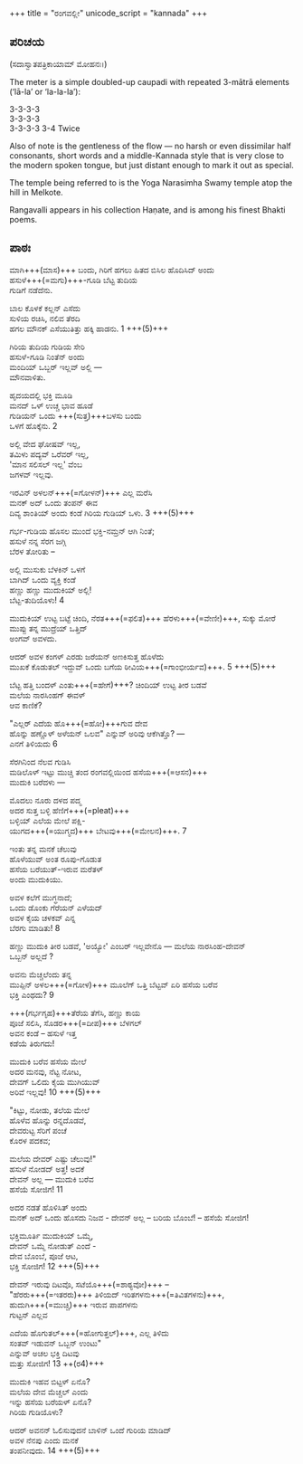+++
title = "ರಂಗವಲ್ಲೀ"
unicode_script = "kannada"
+++

## ಪರಿಚಯ
(ಸದಾಸ್ವಾತಪತ್ರಿಕಾಯಾಮ್ ಮೋಹನಃ।)

The meter is a simple doubled-up caupadi with repeated 3-mātrā elements (‘lā-la’ or ‘la-la-la’):

3-3-3-3  
3-3-3-3  
3-3-3-3
3-4 Twice

Also of note is the gentleness of the flow — no harsh or even dissimilar half consonants, short words and a middle-Kannada style that is very close to the modern spoken tongue, but just distant enough to mark it out as special. 

The temple being referred to is the Yoga Narasimha Swamy temple atop the hill in Melkote. 

Rangavalli appears in his collection Haṇate, and is among his finest Bhakti poems. 

## ಪಾಠಃ
ಮಾಗಿ+++(ಮಾಸ)+++ ಬಂದು, ಗಿರಿಗೆ ಹಗಲು 
ಹಿತದ ಬಿಸಿಲ ಹೊದಿಸಿದ್ ಅಂದು  
ಹಸುಳೆ+++(=ಮಗು)+++-ಗೂಡಿ ಬೆಟ್ಟ ತುದಿಯ  
ಗುಡಿಗೆ ನಡೆದೆನು. 

ಬಾಲ ಕೊಳಕೆ ಕಲ್ಲನ್ ಎಸೆದು  
ಸುಳಿಯ ರಚಿಸಿ, ನಲಿವ ತೆರದಿ  
ಹಗಲ ಮೌನಕ್ ಎಸೆಯುತಿತ್ತು
ಹಕ್ಕಿ ಹಾಡನು. 1 +++(5)+++

ಗಿರಿಯ ತುದಿಯ ಗುಡಿಯ ಸೇರಿ  
ಹಸುಳೆ-ಗೂಡಿ ನಿಂತೆನ್ ಅಂದು  
ಮಂದಿಯ್ ಒಬ್ಬರ್ ಇಲ್ಲವ್ ಅಲ್ಲಿ —  
ಮೌನವಾಳಿತು.

ಹೃದಯದಲ್ಲಿ ಭಕ್ತಿ ಮೂಡಿ  
ಮನದ್ ಒಳ್ ಉಚ್ಚ ಭಾವ ಹೂಡೆ  
ಗುಡಿಯನ್ ಒಂದು +++(ಸುತ್ತ)+++ಬಳಸು ಬಂದು  
ಒಳಗೆ ಹೊಕ್ಕೆನು. 2

ಅಲ್ಲಿ ವೇದ ಘೋಷವ್ ಇಲ್ಲ,  
ತಮಿಳು ಪದ್ಯವ್ ಒರೆವರ್ ಇಲ್ಲ,  
'ಮಾನ ಸಲಿಸಲ್ ಇಲ್ಲ' ವೆಂಬ  
ಜಗಳವ್ ಇಲ್ಲವು.

ಇರವಿನ್ ಅಳಲನ್+++(=ಗೋಳನ್)+++ ಎಲ್ಲ ಮರೆಸಿ  
ಮನಕ್ ಅದ್ ಒಂದು ತಂಪನ್ ಈವ  
ದಿವ್ಯ ಶಾಂತಿಯ್ ಅಂದು ಕಂಡೆ
ಗಿರಿಯ ಗುಡಿಯ್ ಒಳು. 3 +++(5)+++


ಗರ್ಭ-ಗುಡಿಯ ಹೊಸಲ ಮುಂದೆ
ಭಕ್ತಿ-ನಮ್ರನ್ ಆಗಿ ನಿಂತೆ;  
ಹಸುಳೆ ನನ್ನ ಸೆರಗ ಜಗ್ಗಿ  
ಬೆರಳ ತೋರಿತು –

ಅಲ್ಲಿ ಮುಸುಕು ಬೆಳಕಿನ್ ಒಳಗೆ  
ಬಾಗಿದ್ ಒಂದು ವ್ಯಕ್ತಿ ಕಂಡೆ  
ಹಣ್ಣು ಹಣ್ಣು ಮುದುಕಿಯ್ ಅಲ್ಲಿ!  
ಬೆಟ್ಟ-ತುದಿಯೊಳು! 4

ಮುದುಕಿಯ್ ಉಟ್ಟ ಬಟ್ಟೆ ಚಿಂದಿ,
ನೆರತ+++(=ಫಲಿತ)+++ ಹೆರಳು+++(=ವೇಣೀ)+++, ಸುಕ್ಕು ಮೋರೆ
ಮುಪ್ಪು ತನ್ನ ಮುದ್ರೆಯ್ ಒತ್ತಿದ್  
ಅಂಗವ್ ಅವಳದು. 

ಆದರ್ ಅವಳ ಕಂಗಳ್ ಎರಡು
ಜರೆಯನ್ ಅಣಕಿಸುತ್ತ ಹೊಳೆದು   
ಮುಖಕೆ ಕೊಡುತಲ್ ಇದ್ದುವ್ ಒಂದು
ಬಗೆಯ ಠೀವಿಯ+++(=ಗಾಂಭೀರ್ಯವ)+++. 5 +++(5)+++

ಬೆಟ್ಟ ಹತ್ತಿ ಬಂದಳ್ ಎಂತು+++(=ಹೇಗೆ)+++?
ಚಿಂದಿಯ್ ಉಟ್ಟ ತೀರ ಬಡವೆ  
ಮಲೆಯ ನಾರಸಿಂಹಗ್ ಈವಳ್  
ಆವ ಕಾಣಿಕೆ?

"ಎಲ್ಲರ್ ಎದೆಯ ಹೊ+++(=ಹೋ)+++ಗುವ ದೇವ  
ಹೊನ್ನು ಹಣ್ಣೊಳ್ ಅಳೆಯನ್ ಒಲವ"
ಎನ್ನುವ್ ಅರಿವು ಆಕೆಗಿತ್ತೊ? —  
ಎನಗೆ ತಿಳಿಯದು 6

ಸೆರಗಿನಿಂದ ನೆಲವ ಗುಡಿಸಿ  
ಮಡಿಲೊಳ್ ಇಟ್ಟು ಮುಚ್ಚಿ ತಂದ
ರಂಗವಲ್ಲಿಯಿಂದ ಹಸೆಯ+++(=ಆಸನ)+++  
ಮುದುಕಿ ಬರೆದಳು —

ಮೊದಲು ನೂರು ದಳದ ಪದ್ಮ  
ಅದರ ಸುತ್ತ ಬಳ್ಳಿ ಹೆಣಿಗೆ+++(=pleat)+++  
ಬಳ್ಳಿಯ್ ಎಲೆಯ ಮೇಲೆ ಪಕ್ಷಿ-  
ಯುಗದ+++(=ಯುಗ್ಮದ)+++ ಬೇಟವು+++(=ಮೇಲನ)+++. 7

ಇಂತು ತನ್ನ ಮನಕೆ ಚೆಲುವು  
ಹೊಳೆಯುವ್ ಅಂತ ರೂಪು-ಗೊಡುತ  
ಹಸೆಯ ಬರೆಯುತ್-ಇರುವ ಮರೆತಳ್  
ಅಂದು ಮುದುಕಿಯು. 

ಅವಳ ಕಲೆಗೆ ಮುಗ್ಧನಾದೆ;  
ಒಂದು ಡೊಂಕು ಗೆರೆಯನ್ ಎಳೆಯದ್  
ಅವಳ ಕೈಯ ಚಳಕವ್ ಎನ್ನ  
ಬೆರಗು ಮಾಡಿತು! 8

ಹಣ್ಣು ಮುದುಕಿ ತೀರ ಬಡವೆ,
'ಅಯ್ಯೋ' ಎಂಬರ್ ಇಲ್ಲವೇನೊ —
ಮಲೆಯ ನಾರಸಿಂಹ-ದೇವನ್  
ಒಬ್ಬನ್ ಅಲ್ಲದೆ ?

ಅವನು ಮೆಚ್ಚಲೆಂದು ತನ್ನ  
ಮುಪ್ಪಿನ್ ಅಳಲ+++(=ಗೋಳ)+++ ಮೂಲೆಗ್ ಒತ್ತಿ
ಬೆಟ್ಟವ್ ಏರಿ ಹಸೆಯ ಬರೆವ  
ಭಕ್ತಿ ಎಂಥದು? 9

+++(ಗರ್ಭಗೃಹ)+++ತೆರೆಯ ತೆಗೆಸಿ, ಹಣ್ಣು ಕಾಯ  
ಪೂಜೆ ಸಲಿಸಿ, ಸೊಡರ+++(=ದೀಪ)+++ ಬೆಳಗಲ್  
ಅವನ ಕಂಡೆ – ಹಸುಳೆ ಇತ್ತ  
ಕಡೆಯೆ ತಿರುಗದು!

ಮುದುಕಿ ಬರೆವ ಹಸೆಯ ಮೇಲೆ  
ಅದರ ಮನವು, ನೆಟ್ಟ ನೋಟ,  
ದೇವಗ್ ಒಲಿದು ಕೈಯ ಮುಗಿಯುವ್  
ಅರಿವೆ ಇಲ್ಲವು! 10 +++(5)+++

"ಕಿಟ್ಟು, ನೋಡು, ತಲೆಯ ಮೇಲೆ  
ಹೊಳೆವ ಹೊನ್ನು ರನ್ನದೊಡವೆ,  
ದೇವರುಟ್ಟ ಸೆರಿಗೆ ಪಂಚೆ  
ಕೊರಳ ಪದಕವ;  

ಮಲೆಯ ದೇವರ್ ಎಷ್ಟು ಚೆಲುವು!"  
ಹಸುಳೆ ನೋಡದ್ ಅತ್ತ! ಅದಕೆ  
ದೇವನ್ ಅಲ್ಲ — ಮುದುಕಿ ಬರೆವ   
ಹಸೆಯೆ ಸೋಜಿಗ! 11

ಅದರ ನಡತೆ ಹೊಳಿಸಿತ್ ಅಂದು  
ಮನಕ್ ಅದ್ ಒಂದು ಹೊಸದು ನಿಜವ -
ದೇವನ್ ಅಲ್ಲ – ಬರಿಯ ಬೊಂಬೆ! –
ಹಸೆಯೆ ಸೋಜಿಗ! 

ಭಕ್ತಿಮೂರ್ತಿ ಮುದುಕಿಯ್ ಒಮ್ಮೆ,  
ದೇವನ್ ಒಮ್ಮೆ ನೋಡುತ್ ಎಂದೆ -  
ದೇವ ಬೊಂಬೆ, ಪೂಜೆ ಆಟ,  
ಭಕ್ತಿ ಸೋಜಿಗ! 12 +++(5)+++

ದೇವನ್ ಇರುವು ದಿಟವೊ, ಸಟೆಯೊ+++(=ಶಾಠ್ಯವೋ)+++ –  
"ಹೆರರು+++(=ಇತರರು)+++ ತಿಳಿಯದ್ ಇರಿತಗಳನು+++(=ತಿವಿತಗಳನು)+++,  
ಹುದುಗಿ+++(=ಮುಚ್ಚಿ)+++ ಇರುವ ಪಾಪಗಳನು  
ಗುಟ್ಟನ್ ಎಲ್ಲವ 

ಎದೆಯ ಹೊಗುತಲ್+++(=ಹೋಗುತ್ತಲ್)+++, ಎಲ್ಲ ತಿಳಿದು  
ಸಂತವ್ ಇಡುವನ್ ಒಬ್ಬನ್ ಉಂಟು"  
ಎನ್ನುವ್ ಅಚಲ ಭಕ್ತಿ ದಿಟವು  
ಮತ್ತು ಸೋಜಿಗ! 13 ++(ರ4)+++


ಮುದುಕಿ ಇಹವ ಬಿಟ್ಟಳ್ ಏನೊ?  
ಮಲೆಯ ದೇವ ಮೆಚ್ಚಲ್ ಎಂದು  
ಇನ್ನು ಹಸೆಯ ಬರೆಯಳ್ ಏನೊ?  
ಗಿರಿಯ ಗುಡಿಯೊಳು?

ಆದರ್ ಅವನನ್ ಓಲಿಸುವುದನೆ
ಬಾಳಿನ್ ಒಂದೆ ಗುರಿಯ ಮಾಡಿದ್  
ಅವಳ ನೆನಪು ಎಂದು ಮನಕೆ  
ತಂಪನೀವುದು. 14 +++(5)+++

